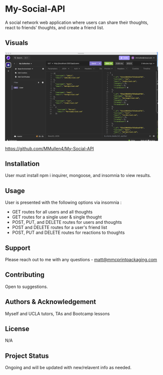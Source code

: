 # My-Social-API
A social network web application where users can share their thoughts, react to friends’ thoughts, and create a friend list.

## Visuals

![Alt text](image.png)

https://github.com/MMullen4/My-Social-API



## Installation
User must install npm i inquirer, mongoose, and insomnia to view results.

## Usage
User is presented with the following options via insomnia :
 - GET routes for all users and all thoughts 
 - GET routes for a single user & single thought
 - POST, PUT, and DELETE routes for users and thoughts
 - POST and DELETE routes for a user's friend list
 - POST, PUT and DELETE routes for reactions to thoughts

## Support
Please reach out to me with any questions - matt@mmcprintpackaging.com

## Contributing
Open to suggestions.

## Authors & Acknowledgement
Myself and UCLA tutors, TAs and Bootcamp lessons

## License
N/A

## Project Status
Ongoing and will be updated with new/relavent info as needed.
